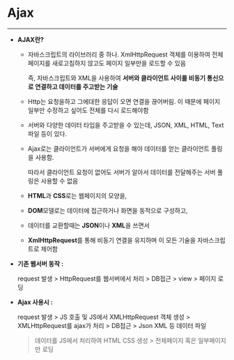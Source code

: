# Ajax

---

- **AJAX란?**
    - 자바스크립트의 라이브러리 중 하나. XmlHttpRequest 객체를 이용하여 전체페이지를 새로고침하지 않고도 페이지 일부만을 로드할 수 있음
        
        즉, 자바스크립트와 XML을 사용하여 **서버와 클라이언트 사이를 비동기 통신으로 연결하고 데이터를 주고받는 기술**
        
    - Http는 요청을하고 그에대한 응답이 오면 연결을 끊어버림. 이 때문에 페이지 일부만 수정하고 싶어도 전체를 다시 로드해야함
    - 서버와 다양한 데이터 타입을 주고받을 수 있는데, JSON, XML, HTML, Text파일 등이 있다.
    - Ajax로는 클라이언트가 서버에게 요청을 해야 데이터를 얻는 클라이언트 풀링을 사용함.
        
        따라서 클라이언트 요청이 없어도 서버가 알아서 데이터를 전달해주는 서버 풀링은 사용할 수 없음
        
    - **HTML**과 **CSS**로는 웹페이지의 모양을,
    - **DOM**모델로는 데이터에 접근하거나 화면을 동적으로 구성하고,
    - 데이터를 교환할때는 **JSON**이나 **XML**을 쓰면서
    - **XmlHttpRequest**를 통해 비동기 연결을 유지하며 이 모든 기술을 자바스크립트로 제어함
    
- **기존 웹서버 동작 :**
    
    request 발생 > HttpRequest를 웹서버에서 처리 > DB접근 > view > 페이지 로딩
    
- **Ajax 사용시 :**
    
    request 발생 > JS 호출 및 JS에서 XMLHttpRequest 객체 생성 > XMLHttpRequest를 ajax가 처리 > DB접근 > Json XML 등 데이터 파일
    
    > 데이터를 JS에서 처리하여 HTML CSS 생성 > 전체페이지 혹은 일부페이지만 로딩
